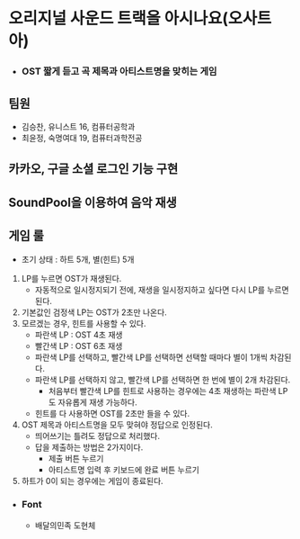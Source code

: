 # 오리지널 사운드 트랙을 아시나요(오사트아)
+ ### OST 짧게 듣고 곡 제목과 아티스트명을 맞히는 게임

## 팀원  
- 김승찬, 유니스트 16, 컴퓨터공학과
- 최윤정, 숙명여대 19, 컴퓨터과학전공  

## 카카오, 구글 소셜 로그인 기능 구현
## SoundPool을 이용하여 음악 재생

## 게임 룰
  + 초기 상태 : 하트 5개, 별(힌트) 5개
  1. LP를 누르면 OST가 재생된다.
      + 자동적으로 일시정지되기 전에, 재생을 일시정지하고 싶다면 다시 LP를 누르면 된다.       
  2. 기본값인 검정색 LP는 OST가 2초만 나온다.
  3. 모르겠는 경우, 힌트를 사용할 수 있다.      
      + 파란색 LP : OST 4초 재생
      + 빨간색 LP : OST 6초 재생
      + 파란색 LP를 선택하고, 빨간색 LP를 선택하면 선택할 때마다 별이 1개씩 차감된다.
      + 파란색 LP를 선택하지 않고, 빨간색 LP를 선택하면 한 번에 별이 2개 차감된다.
        + 처음부터 빨간색 LP를 힌트로 사용하는 경우에는 4초 재생하는 파란색 LP도 자유롭게 재생 가능하다.
      + 힌트를 다 사용하면 OST를 2초만 들을 수 있다.
  4. OST 제목과 아티스트명을 모두 맞혀야 정답으로 인정된다.
      + 띄어쓰기는 틀려도 정답으로 처리했다.
      + 답을 제출하는 방법은 2가지이다.
        + 제출 버튼 누르기
        + 아티스트명 입력 후 키보드에 완료 버튼 누르기 
  5. 하트가 0이 되는 경우에는 게임이 종료된다.

+ ### Font  
  + 배달의민족 도현체
